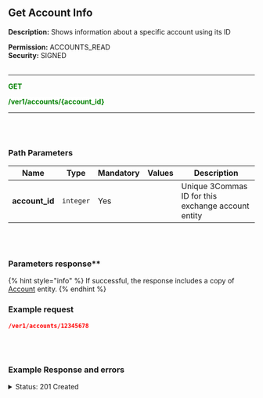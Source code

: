 ## Get Account Info<br>

**Description:** Shows information about a specific account using its ID<br>

**Permission:** ACCOUNTS_READ<br>
**Security:** SIGNED<br>
<br>

----------

<mark style="color:green;background-color:white" > **GET**

<mark style="color:green;background-color:white" > **/ver1/accounts/{account_id}**

----------
<br>
<br>


### Path Parameters<br>

| Name | Type |	Mandatory |	Values	| Description|
|------|------|-----------|-----------------|------------|
|**account_id**  | `integer` | Yes |  | Unique 3Commas ID for this exchange account entity |

<br>
<br>

### Parameters response**<br>
{% hint style="info" %}
If successful, the response includes a copy of [Account](./README.md) entity.
{% endhint %}


### Example request<br>

```json
/ver1/accounts/12345678
```
<br>
<br>

### Example Response and errors<br>

<details>
<summary>Status: 201 Created</summary><br>

```json
{
    "id": 12345678,
    "auto_balance_period": 12,
    "auto_balance_portfolio_id": null,
    "auto_balance_portfolio": null,
    "auto_balance_currency_change_limit": null,
    "autobalance_enabled": false,
    "hedge_mode_available": false,
    "hedge_mode_enabled": false,
    "is_locked": false,
    "smart_trading_supported": true,
    "smart_selling_supported": true,
    "available_for_trading": {},
    "stats_supported": true,
    "trading_supported": true,
    "market_buy_supported": true,
    "market_sell_supported": true,
    "conditional_buy_supported": true,
    "bots_allowed": true,
    "bots_ttp_allowed": true,
    "bots_tsl_allowed": true,
    "gordon_bots_available": true,
    "multi_bots_allowed": true,
    "created_at": "2024-08-29T14:16:10.830Z",
    "updated_at": "2024-09-26T12:24:40.064Z",
    "last_auto_balance": null,
    "fast_convert_available": true,
    "grid_bots_allowed": true,
    "api_key_invalid": false,
    "market_icon": "https://3commas.io/img/exchanges/bybit.png",
    "deposit_enabled": false,
    "include_in_summary": true,
    "supported_market_types": [
        "spot"
    ],
    "primary_display_currency_profit_percentage": {
        "currency": "USD",
        "amount": "-0.16"
    },
    "primary_display_currency_profit": {
        "currency": "USD",
        "amount": "-0.05357667685386204725891115598750896735184205717088"
    },
    "day_profit_primary_display_currency_percentage": {
        "currency": "USD",
        "amount": "1.3645"
    },
    "day_profit_primary_display_currency": {
        "currency": "USD",
        "amount": "0.44350852268521298378869766114212066212328671783252"
    },
    "primary_display_currency_amount": {
        "currency": "USD",
        "amount": "32.94603614574163795274108884401249103264815794282912"
    },
    "total_primary_display_currency_profit": {
        "currency": "USD",
        "amount": -0.05357667685386205
    },
    "available_include_in_summary": true,
    "api_key": "gyTAiGCgRe1hctsA1J",
    "name": "new_name",
    "auto_balance_method": null,
    "auto_balance_error": null,
    "customer_id": null,
    "subaccount_name": null,
    "lock_reason": null,
    "btc_amount": "0.000510475159191992399632554490196496789935784848",
    "usd_amount": "32.94603614574163795274108884401249103264815794282912",
    "day_profit_btc": "-0.000001634722576662767703961411470169876729678396865648",
    "day_profit_usd": "0.44350852268521298378869766114212066212328671783252",
    "day_profit_btc_percentage": "-0.32",
    "day_profit_usd_percentage": "1.36",
    "btc_profit": "-0.000033098063328996600367445509803503210064215152",
    "usd_profit": "-0.05357667685386204725891115598750896735184205717088",
    "usd_profit_percentage": "-0.16",
    "btc_profit_percentage": "-6.09",
    "total_btc_profit": "-3.30980633289966e-05",
    "total_usd_profit": "-0.05357667685386205",
    "pretty_display_type": "BybitSpot",
    "exchange_name": "Bybit Spot",
    "market_code": "bybit_spot",
    "api_keys_state": "ok"
}
```
